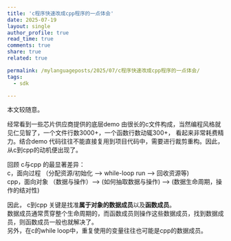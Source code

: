 ```yaml
---
title: 'c程序快速改成cpp程序的一点体会'
date: 2025-07-19
layout: single
author_profile: true
read_time: true
comments: true
share: true
related: true

permalink: /mylanguageposts/2025/07/c程序快速改成cpp程序的一点体会/
tags:
  - sdk

---
```


本文较随意。    

经常看到一些芯片供应商提供的底层demo 由很长的c文件构成，当然编程风格就见仁见智了，一个文件行数3000+，一个函数行数动辄300+， 看起来非常耗费精力。结合demo 代码往往不能直接复用到项目代码中，需要进行裁剪重构。因此，从c到cpp的动机便出现了。  

回顾 c与cpp 的最显著差异：     
c，面向过程 （分配资源/初始化 --> while-loop run -->  回收资源等)    
cpp，面向对象 （数据与操作）--> (如何抽取数据与操作)  -->  (数据生命周期，操作的结对性)     


因此， c到cpp 关键是找准**属于对象的数据成员**以及**函数成员**。   
数据成员通常贯穿整个生命周期的，而函数成员则操作这些数据成员，找到数据成员，则函数成员一般也就解决了。    
另外，在c的while loop中，重复使用的变量往往也可能是cpp的数据成员。




